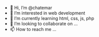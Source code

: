 - 👋 Hi, I’m @chatemar
- 👀 I’m interested in web development
- 🌱 I’m currently learning html, css, js, php
- 💞️ I’m looking to collaborate on ...
- 📫 How to reach me ...

<!---
chatemar/chatemar is a ✨ special ✨ repository because its `README.md` (this file) appears on your GitHub profile.
You can click the Preview link to take a look at your changes.
--->
